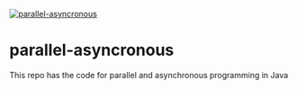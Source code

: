 [![parallel-asyncronous](https://github.com/dilipsundarraj1/parallel-asynchronous-using-java/actions/workflows/gradle.yml/badge.svg?branch=final)](https://github.com/dilipsundarraj1/parallel-asynchronous-using-java/actions/workflows/gradle.yml)

# parallel-asyncronous
This repo has the code for parallel and asynchronous programming in Java
